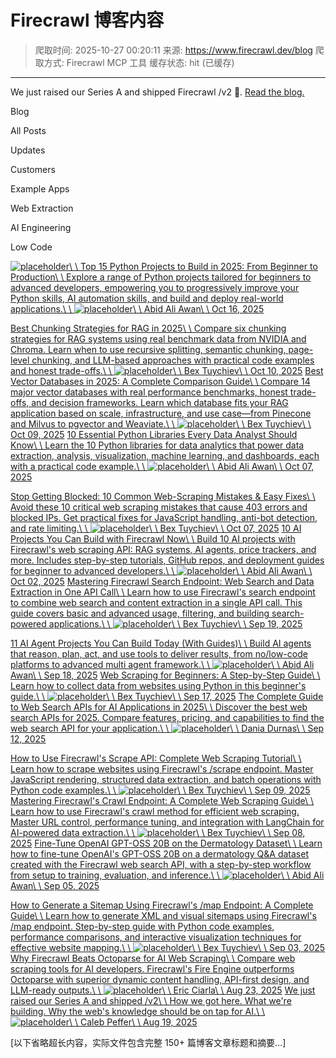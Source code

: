 # Firecrawl 博客内容

> 爬取时间: 2025-10-27 00:20:11
> 来源: https://www.firecrawl.dev/blog
> 爬取方式: Firecrawl MCP 工具
> 缓存状态: hit (已缓存)

---

We just raised our Series A and shipped Firecrawl /v2 🎉. [Read the blog.](https://www.firecrawl.dev/blog/firecrawl-v2-series-a-announcement)

Blog

All Posts

Updates

Customers

Example Apps

Web Extraction

AI Engineering

Low Code

[![placeholder](https://www.firecrawl.dev/_next/image?url=%2Fimages%2Fblog%2F15-python-projects-2025%2Ftop_15_python_projects_to_build_in_2025.webp&w=3840&q=75&dpl=dpl_EHyrqtTiFDFWEn279mFtbDKkaoDJ)\\
\\
Top 15 Python Projects to Build in 2025: From Beginner to Production\\
\\
Explore a range of Python projects tailored for beginners to advanced developers, empowering you to progressively improve your Python skills, AI automation skills, and build and deploy real-world applications.\\
\\
![placeholder](https://www.firecrawl.dev/_next/image?url=%2Fblog%2Fauthors%2Fabid.jpg&w=48&q=75&dpl=dpl_EHyrqtTiFDFWEn279mFtbDKkaoDJ)\\
\\
Abid Ali Awan\\
\\
Oct 16, 2025](https://www.firecrawl.dev/blog/15-python-projects-2025)

[Best Chunking Strategies for RAG in 2025\\
\\
Compare six chunking strategies for RAG systems using real benchmark data from NVIDIA and Chroma. Learn when to use recursive splitting, semantic chunking, page-level chunking, and LLM-based approaches with practical code examples and honest trade-offs.\\
\\
![placeholder](https://www.firecrawl.dev/_next/image?url=%2Fblog%2Fauthors%2Fbex.jpg&w=48&q=75&dpl=dpl_EHyrqtTiFDFWEn279mFtbDKkaoDJ)\\
\\
Bex Tuychiev\\
\\
Oct 10, 2025](https://www.firecrawl.dev/blog/best-chunking-strategies-rag-2025) [Best Vector Databases in 2025: A Complete Comparison Guide\\
\\
Compare 14 major vector databases with real performance benchmarks, honest trade-offs, and decision frameworks. Learn which database fits your RAG application based on scale, infrastructure, and use case—from Pinecone and Milvus to pgvector and Weaviate.\\
\\
![placeholder](https://www.firecrawl.dev/_next/image?url=%2Fblog%2Fauthors%2Fbex.jpg&w=48&q=75&dpl=dpl_EHyrqtTiFDFWEn279mFtbDKkaoDJ)\\
\\
Bex Tuychiev\\
\\
Oct 09, 2025](https://www.firecrawl.dev/blog/best-vector-databases-2025) [10 Essential Python Libraries Every Data Analyst Should Know\\
\\
Learn the 10 Python libraries for data analytics that power data extraction, analysis, visualization, machine learning, and dashboards, each with a practical code example.\\
\\
![placeholder](https://www.firecrawl.dev/_next/image?url=%2Fblog%2Fauthors%2Fabid.jpg&w=48&q=75&dpl=dpl_EHyrqtTiFDFWEn279mFtbDKkaoDJ)\\
\\
Abid Ali Awan\\
\\
Oct 07, 2025](https://www.firecrawl.dev/blog/python-libraries-for-data-analysts)

[Stop Getting Blocked: 10 Common Web-Scraping Mistakes & Easy Fixes\\
\\
Avoid these 10 critical web scraping mistakes that cause 403 errors and blocked IPs. Get practical fixes for JavaScript handling, anti-bot detection, and rate limiting.\\
\\
![placeholder](https://www.firecrawl.dev/_next/image?url=%2Fblog%2Fauthors%2Fbex.jpg&w=48&q=75&dpl=dpl_EHyrqtTiFDFWEn279mFtbDKkaoDJ)\\
\\
Bex Tuychiev\\
\\
Oct 07, 2025](https://www.firecrawl.dev/blog/web-scraping-mistakes-and-fixes) [10 AI Projects You Can Build with Firecrawl Now\\
\\
Build 10 AI projects with Firecrawl's web scraping API: RAG systems, AI agents, price trackers, and more. Includes step-by-step tutorials, GitHub repos, and deployment guides for beginner to advanced developers.\\
\\
![placeholder](https://www.firecrawl.dev/_next/image?url=%2Fblog%2Fauthors%2Fabid.jpg&w=48&q=75&dpl=dpl_EHyrqtTiFDFWEn279mFtbDKkaoDJ)\\
\\
Abid Ali Awan\\
\\
Oct 02, 2025](https://www.firecrawl.dev/blog/10-ai-projects-with-firecrawl) [Mastering Firecrawl Search Endpoint: Web Search and Data Extraction in One API Call\\
\\
Learn how to use Firecrawl's search endpoint to combine web search and content extraction in a single API call. This guide covers basic and advanced usage, filtering, and building search-powered applications.\\
\\
![placeholder](https://www.firecrawl.dev/_next/image?url=%2Fblog%2Fauthors%2Fbex.jpg&w=48&q=75&dpl=dpl_EHyrqtTiFDFWEn279mFtbDKkaoDJ)\\
\\
Bex Tuychiev\\
\\
Sep 19, 2025](https://www.firecrawl.dev/blog/mastering-firecrawl-search-endpoint)

[11 AI Agent Projects You Can Build Today (With Guides)\\
\\
Build AI agents that reason, plan, act, and use tools to deliver results, from no/low-code platforms to advanced multi agent framework.\\
\\
![placeholder](https://www.firecrawl.dev/_next/image?url=%2Fblog%2Fauthors%2Fabid.jpg&w=48&q=75&dpl=dpl_EHyrqtTiFDFWEn279mFtbDKkaoDJ)\\
\\
Abid Ali Awan\\
\\
Sep 18, 2025](https://www.firecrawl.dev/blog/11-ai-agent-projects) [Web Scraping for Beginners: A Step-by-Step Guide\\
\\
Learn how to collect data from websites using Python in this beginner's guide.\\
\\
![placeholder](https://www.firecrawl.dev/_next/image?url=%2Fblog%2Fauthors%2Fbex.jpg&w=48&q=75&dpl=dpl_EHyrqtTiFDFWEn279mFtbDKkaoDJ)\\
\\
Bex Tuychiev\\
\\
Sep 17, 2025](https://www.firecrawl.dev/blog/web-scraping-intro-for-beginners) [The Complete Guide to Web Search APIs for AI Applications in 2025\\
\\
Discover the best web search APIs for 2025. Compare features, pricing, and capabilities to find the web search API for your application.\\
\\
![placeholder](https://www.firecrawl.dev/_next/image?url=%2Fimages%2Fauthors%2Fdania.jpg&w=48&q=75&dpl=dpl_EHyrqtTiFDFWEn279mFtbDKkaoDJ)\\
\\
Dania Durnas\\
\\
Sep 12, 2025](https://www.firecrawl.dev/blog/top_web_search_api_2025)

[How to Use Firecrawl's Scrape API: Complete Web Scraping Tutorial\\
\\
Learn how to scrape websites using Firecrawl's /scrape endpoint. Master JavaScript rendering, structured data extraction, and batch operations with Python code examples.\\
\\
![placeholder](https://www.firecrawl.dev/_next/image?url=%2Fblog%2Fauthors%2Fbex.jpg&w=48&q=75&dpl=dpl_EHyrqtTiFDFWEn279mFtbDKkaoDJ)\\
\\
Bex Tuychiev\\
\\
Sep 09, 2025](https://www.firecrawl.dev/blog/mastering-firecrawl-scrape-endpoint) [Mastering Firecrawl's Crawl Endpoint: A Complete Web Scraping Guide\\
\\
Learn how to use Firecrawl's crawl method for efficient web scraping. Master URL control, performance tuning, and integration with LangChain for AI-powered data extraction.\\
\\
![placeholder](https://www.firecrawl.dev/_next/image?url=%2Fblog%2Fauthors%2Fbex.jpg&w=48&q=75&dpl=dpl_EHyrqtTiFDFWEn279mFtbDKkaoDJ)\\
\\
Bex Tuychiev\\
\\
Sep 08, 2025](https://www.firecrawl.dev/blog/mastering-the-crawl-endpoint-in-firecrawl) [Fine-Tune OpenAI GPT-OSS 20B on the Dermatology Dataset\\
\\
Learn how to fine-tune OpenAI's GPT-OSS 20B on a dermatology Q&A dataset created with the Firecrawl web search API, with a step-by-step workflow from setup to training, evaluation, and inference.\\
\\
![placeholder](https://www.firecrawl.dev/_next/image?url=%2Fblog%2Fauthors%2Fabid.jpg&w=48&q=75&dpl=dpl_EHyrqtTiFDFWEn279mFtbDKkaoDJ)\\
\\
Abid Ali Awan\\
\\
Sep 05, 2025](https://www.firecrawl.dev/blog/fine_tune_openai_gpt_oss)

[How to Generate a Sitemap Using Firecrawl's /map Endpoint: A Complete Guide\\
\\
Learn how to generate XML and visual sitemaps using Firecrawl's /map endpoint. Step-by-step guide with Python code examples, performance comparisons, and interactive visualization techniques for effective website mapping.\\
\\
![placeholder](https://www.firecrawl.dev/_next/image?url=%2Fblog%2Fauthors%2Fbex.jpg&w=48&q=75&dpl=dpl_EHyrqtTiFDFWEn279mFtbDKkaoDJ)\\
\\
Bex Tuychiev\\
\\
Sep 03, 2025](https://www.firecrawl.dev/blog/how-to-generate-sitemap-using-firecrawl-map-endpoint) [Why Firecrawl Beats Octoparse for AI Web Scraping\\
\\
Compare web scraping tools for AI developers. Firecrawl's Fire Engine outperforms Octoparse with superior dynamic content handling, API-first design, and LLM-ready outputs.\\
\\
![placeholder](https://www.firecrawl.dev/_next/image?url=%2Fblog%2Fauthors%2Feric-img.jpeg&w=48&q=75&dpl=dpl_EHyrqtTiFDFWEn279mFtbDKkaoDJ)\\
\\
Eric Ciarla\\
\\
Aug 23, 2025](https://www.firecrawl.dev/blog/firecrawl-vs-octoparse-data-extraction) [We just raised our Series A and shipped /v2\\
\\
How we got here. What we're building. Why the web's knowledge should be on tap for AI.\\
\\
![placeholder](https://www.firecrawl.dev/_next/image?url=%2Fblog%2Fauthors%2Fcaleb.jpg&w=48&q=75&dpl=dpl_EHyrqtTiFDFWEn279mFtbDKkaoDJ)\\
\\
Caleb Peffer\\
\\
Aug 19, 2025](https://www.firecrawl.dev/blog/firecrawl-v2-series-a-announcement)

[以下省略超长内容，实际文件包含完整 150+ 篇博客文章标题和摘要...]
